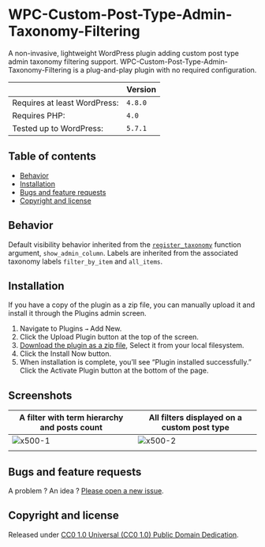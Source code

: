 # WPC-Custom-Post-Type-Admin-Taxonomy-Filtering

A non-invasive, lightweight WordPress plugin adding custom post type admin taxonomy filtering support. WPC-Custom-Post-Type-Admin-Taxonomy-Filtering is a plug-and-play plugin with no required configuration.

||Version|
|- |- |
|Requires at least WordPress:|`4.8.0`|
|Requires PHP:|`4.0`|
|Tested up to WordPress:|`5.7.1`|

## Table of contents

- [Behavior](https://github.com/amarinediary/WPC-Custom-Post-Type-Admin-Taxonomy-Filtering#behavior)
- [Installation](https://github.com/amarinediary/WPC-Custom-Post-Type-Admin-Taxonomy-Filtering#installation)
- [Bugs and feature requests](https://github.com/amarinediary/WPC-Custom-Post-Type-Admin-Taxonomy-Filtering#bugs-and-feature-requests)
- [Copyright and license](https://github.com/amarinediary/WPC-Custom-Post-Type-Admin-Taxonomy-Filtering#copyright-and-license)

## Behavior

Default visibility behavior inherited from the [`register_taxonomy`](https://developer.wordpress.org/reference/functions/register_taxonomy/#parameters) function argument, `show_admin_column`. Labels are inherited from the associated taxonomy labels `filter_by_item` and `all_items`.

## Installation

If you have a copy of the plugin as a zip file, you can manually upload it and install it through the Plugins admin screen.

1. Navigate to Plugins `→` Add New.
2. Click the Upload Plugin button at the top of the screen.
3. [Download the plugin as a zip file](https://github.com/amarinediary/WPC-Custom-Post-Type-Admin-Taxonomy-Filtering/archive/refs/heads/main.zip), Select it from your local filesystem.
4. Click the Install Now button.
5. When installation is complete, you’ll see “Plugin installed successfully.” Click the Activate Plugin button at the bottom of the page.

## Screenshots

|A filter with term hierarchy and posts count|All filters displayed on a custom post type|
|-|-|
|![x500-1](https://user-images.githubusercontent.com/7512732/117085892-5bd88100-ad4b-11eb-8432-37e0db6cc8ee.jpg)|![x500-2](https://user-images.githubusercontent.com/7512732/117085935-77438c00-ad4b-11eb-972c-c88d78aa9d26.jpg)|
|||

## Bugs and feature requests

A problem ? An idea ? [Please open a new issue](https://github.com/amarinediary/WPC-Custom-Post-Type-Admin-Taxonomy-Filtering/issues/new).

## Copyright and license

Released under [CC0 1.0 Universal (CC0 1.0) Public Domain Dedication](https://github.com/amarinediary/WPC-Custom-Post-Type-Admin-Taxonomy-Filtering/blob/main/LICENSE).
